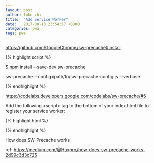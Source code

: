 ```yaml
---
layout: post
author: luke_chi
title:  "Add Service Worker"
date:   2017-08-13 23:54:57 +0800
categories: pwa
tags: pwa
---
```


https://github.com/GoogleChrome/sw-precache#install

{% highlight script %}

$ npm install --save-dev sw-precache

sw-precache --config=path/to/sw-precache-config.js --verbose

{% endhighlight %}

https://codelabs.developers.google.com/codelabs/sw-precache/#5

Add the following &lt;script&gt; tag to the bottom of your index.html file to register your service worker:

{% highlight html %}

<script>
if ('serviceWorker' in navigator) {
  navigator.serviceWorker.register('/sw.js').then(function() { 
    console.log("Service Worker Registered"); 
  });
}
</script>

{% endhighlight %}

How does SW-Precache works

ref: https://medium.com/@Huxpro/how-does-sw-precache-works-2d99c3d3c725
